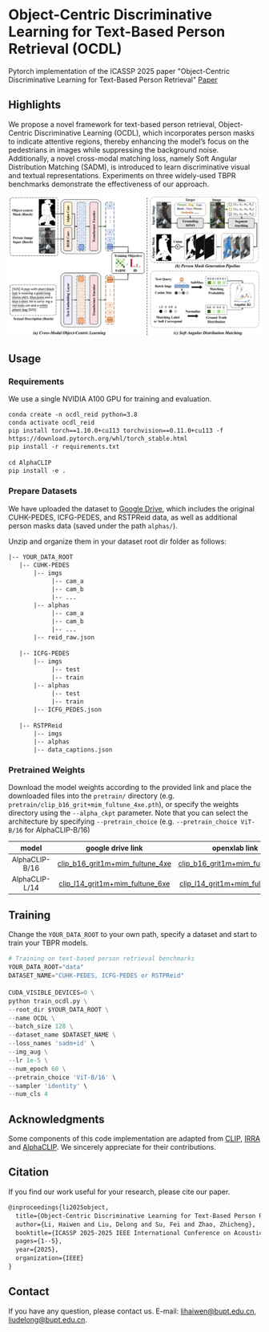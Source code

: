 # Object-Centric Discriminative Learning for Text-Based Person Retrieval (OCDL)
Pytorch implementation of the ICASSP 2025 paper "Object-Centric Discriminative Learning for Text-Based Person Retrieval" [Paper](https://ieeexplore.ieee.org/document/10887901)

## Highlights
We propose a novel framework for text-based person retrieval, Object-Centric Discriminative Learning (OCDL), which incorporates person masks to indicate attentive regions, thereby enhancing the model’s focus on the pedestrians in images while suppressing the background noise. Additionally, a novel cross-modal matching loss, namely Soft Angular Distribution Matching (SADM), is introduced to learn discriminative visual and textual representations. Experiments on three widely-used TBPR benchmarks demonstrate the effectiveness of our approach.


![main](assets/main.png)

## Usage
### Requirements
We use a single NVIDIA A100 GPU for training and evaluation.
```
conda create -n ocdl_reid python=3.8
conda activate ocdl_reid
pip install torch==1.10.0+cu113 torchvision==0.11.0+cu113 -f https://download.pytorch.org/whl/torch_stable.html
pip install -r requirements.txt

cd AlphaCLIP
pip install -e .
```
### Prepare Datasets
We have uploaded the dataset to [Google Drive](https://drive.google.com/file/d/1X7rmw0TmDjqa0b69qCn_EGSK3KCC-8zs/view?usp=drive_link), which includes the original CUHK-PEDES, ICFG-PEDES, and RSTPReid data, as well as additional person masks data (saved under the path `alphas/`).

Unzip and organize them in your dataset root dir folder as follows:
```
|-- YOUR_DATA_ROOT
   |-- CUHK-PEDES
       |-- imgs
            |-- cam_a
            |-- cam_b
            |-- ...
       |-- alphas
            |-- cam_a
            |-- cam_b
            |-- ...
       |-- reid_raw.json
       
   |-- ICFG-PEDES
       |-- imgs
            |-- test
            |-- train
       |-- alphas
            |-- test
            |-- train
       |-- ICFG_PEDES.json

   |-- RSTPReid
       |-- imgs
       |-- alphas
       |-- data_captions.json
```

### Pretrained Weights
Download the model weights according to the provided link and place the downloaded files into the `pretrain/` directory (e.g. `pretrain/clip_b16_grit+mim_fultune_4xe.pth`), or specify the weights directory using the `--alpha_ckpt` parameter. Note that you can select the architecture by specifying `--pretrain_choice` (e.g. `--pretrain_choice ViT-B/16` for AlphaCLIP-B/16)

|   model   |                      google drive link                       |                        openxlab link                         |
| :-------: | :----------------------------------------------------------: | :----------------------------------------------------------: |
| AlphaCLIP-B/16 | [clip_b16_grit1m+mim_fultune_4xe](https://drive.google.com/file/d/11iDlSAYI_BAi1A_Qz6LTWYHNgPe-UY7I/view?usp=sharing) | [clip_b16_grit1m+mim_fultune_4xe](https://download.openxlab.org.cn/models/SunzeY/AlphaCLIP/weight/clip_b16_grit+mim_fultune_4xe.pth) |
| AlphaCLIP-L/14 | [clip_l14_grit1m+mim_fultune_6xe](https://drive.google.com/file/d/1JfzOTvjf0tqBtKWwpBJtjYxdHi-06dbk/view?usp=sharing) | [clip_l14_grit1m+mim_fultune_6xe](https://download.openxlab.org.cn/models/SunzeY/AlphaCLIP/weight/clip_l14_grit+mim_fultune_6xe.pth) |


## Training
Change the `YOUR_DATA_ROOT` to your own path, specify a dataset and start to train your TBPR models.
```python
# Training on text-based person retrieval benchmarks
YOUR_DATA_ROOT="data"
DATASET_NAME="CUHK-PEDES, ICFG-PEDES or RSTPReid"

CUDA_VISIBLE_DEVICES=0 \
python train_ocdl.py \
--root_dir $YOUR_DATA_ROOT \
--name OCDL \
--batch_size 128 \
--dataset_name $DATASET_NAME \
--loss_names 'sadm+id' \
--img_aug \
--lr 1e-5 \
--num_epoch 60 \
--pretrain_choice 'ViT-B/16' \
--sampler 'identity' \
--num_cls 4
```

## Acknowledgments
Some components of this code implementation are adapted from [CLIP](https://github.com/openai/CLIP), [IRRA](https://github.com/anosorae/IRRA) and [AlphaCLIP](https://github.com/SunzeY/AlphaCLIP). We sincerely appreciate for their contributions.

## Citation
If you find our work useful for your research, please cite our paper.

```tex
@inproceedings{li2025object,
  title={Object-Centric Discriminative Learning for Text-Based Person Retrieval},
  author={Li, Haiwen and Liu, Delong and Su, Fei and Zhao, Zhicheng},
  booktitle={ICASSP 2025-2025 IEEE International Conference on Acoustics, Speech and Signal Processing (ICASSP)},
  pages={1--5},
  year={2025},
  organization={IEEE}
}
```

## Contact
If you have any question, please contact us. E-mail: [lihaiwen@bupt.edu.cn](mailto:lihaiwen@bupt.edu.cn), [liudelong@bupt.edu.cn](mailto:liudelong@bupt.edu.cn).
